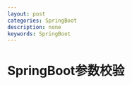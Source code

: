```yaml
---
layout: post
categories: SpringBoot
description: none
keywords: SpringBoot
---
```

# SpringBoot参数校验

## 